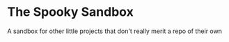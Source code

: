 # The Spooky Sandbox
A sandbox for other little projects that don't really merit a repo of their own
